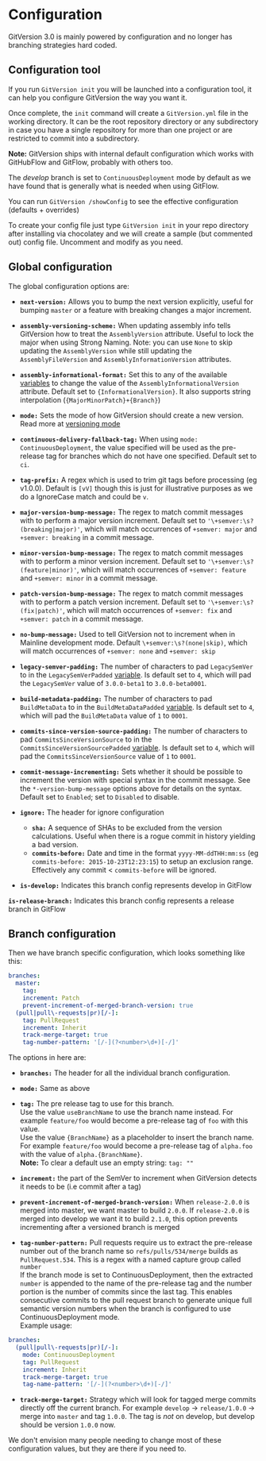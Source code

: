 ﻿# Configuration
GitVersion 3.0 is mainly powered by configuration and no longer has branching strategies hard coded.

## Configuration tool
If you run `GitVersion init` you will be launched into a configuration tool, it can help you configure GitVersion the way you want it.

Once complete, the `init` command will create a `GitVersion.yml` file in the working directory. It can be the root repository directory or any subdirectory in case you have a single repository for more than one project or are restricted to commit into a subdirectory.

**Note:** GitVersion ships with internal default configuration which works with GitHubFlow and GitFlow, probably with others too.

The *develop* branch is set to `ContinuousDeployment` mode by default as we have found that is generally what is needed when using GitFlow.

You can run `GitVersion /showConfig` to see the effective configuration (defaults + overrides)

To create your config file just type `GitVersion init` in your repo directory after installing via chocolatey and we will create a sample (but commented out) config file.
Uncomment and modify as you need.

## Global configuration
The global configuration options are:

 - **`next-version:`** Allows you to bump the next version explicitly, useful for bumping `master` or a feature with breaking changes a major increment.

 - **`assembly-versioning-scheme:`** When updating assembly info tells GitVersion how to treat the `AssemblyVersion` attribute. Useful to lock the major when using Strong Naming. Note: you can use `None` to skip updating the `AssemblyVersion` while still updating the `AssemblyFileVersion` and `AssemblyInformationVersion` attributes.

 - **`assembly-informational-format:`** Set this to any of the available [variables](/more-info/variables) to change the value of the `AssemblyInformationalVersion` attribute. Default set to `{InformationalVersion}`. It also supports string interpolation (`{MajorMinorPatch}+{Branch}`)

 - **`mode:`** Sets the mode of how GitVersion should create a new version. Read more at [versioning mode](./versioning-mode.md)

 - **`continuous-delivery-fallback-tag:`** When using `mode: ContinuousDeployment`, the value specified will be used as the pre-release tag for branches which do not have one specified. Default set to `ci`.

 - **`tag-prefix:`** A regex which is used to trim git tags before processing (eg v1.0.0). Default is `[vV]` though this is just for illustrative purposes as we do a IgnoreCase match and could be `v`.

 - **`major-version-bump-message:`** The regex to match commit messages with to perform a major version increment. Default set to `'\+semver:\s?(breaking|major)'`, which will match occurrences of `+semver: major` and `+semver: breaking` in a commit message.

 - **`minor-version-bump-message:`** The regex to match commit messages with to perform a minor version increment. Default set to `'\+semver:\s?(feature|minor)'`, which will match occurrences of `+semver: feature` and `+semver: minor` in a commit message.

 - **`patch-version-bump-message:`** The regex to match commit messages with to perform a patch version increment. Default set to `'\+semver:\s?(fix|patch)'`, which will match occurrences of `+semver: fix` and `+semver: patch` in a commit message.

 - **`no-bump-message:`** Used to tell GitVersion not to increment when in Mainline development mode. Default `\+semver:\s?(none|skip)`, which will match occurrences of `+semver: none` and `+semver: skip`

 - **`legacy-semver-padding:`** The number of characters to pad `LegacySemVer` to  in the `LegacySemVerPadded` [variable](/more-info/variables). Is default set to `4`, which will pad the `LegacySemVer` value of `3.0.0-beta1` to `3.0.0-beta0001`.

 - **`build-metadata-padding:`** The number of characters to pad `BuildMetaData` to in the `BuildMetaDataPadded` [variable](/more-info/variables). Is default set to `4`, which will pad the `BuildMetaData` value of `1` to `0001`.

 - **`commits-since-version-source-padding:`** The number of characters to pad `CommitsSinceVersionSource` to in the `CommitsSinceVersionSourcePadded` [variable](/more-info/variables). Is default set to `4`, which will pad the `CommitsSinceVersionSource` value of `1` to `0001`.

 - **`commit-message-incrementing:`** Sets whether it should be possible to increment the version with special syntax in the commit message. See the `*-version-bump-message` options above for details on the syntax. Default set to `Enabled`; set to `Disabled` to disable.
 
 - **`ignore:`** The header for ignore configuration
   - **`sha:`** A sequence of SHAs to be excluded from the version calculations. Useful when there is a rogue commit in history yielding a bad version.
   - **`commits-before:`** Date and time in the format `yyyy-MM-ddTHH:mm:ss` (eg `commits-before: 2015-10-23T12:23:15`) to setup an exclusion range. Effectively any commit < `commits-before` will be ignored.

 - **`is-develop:`** Indicates this branch config represents develop in GitFlow

 **`is-release-branch:`** Indicates this branch config represents a release branch in GitFlow

## Branch configuration

Then we have branch specific configuration, which looks something like this:

```yaml
branches:
  master:
    tag:
    increment: Patch
    prevent-increment-of-merged-branch-version: true
  (pull|pull\-requests|pr)[/-]:
    tag: PullRequest
    increment: Inherit
    track-merge-target: true
    tag-number-pattern: '[/-](?<number>\d+)[-/]'
```

The options in here are:

 - **`branches:`** The header for all the individual branch configuration.

 - **`mode:`** Same as above

 - **`tag:`** The pre release tag to use for this branch.  
   Use the value `useBranchName` to use the branch name instead. For example `feature/foo` would become a pre-release tag of `foo` with this value.  
   Use the value `{BranchName}` as a placeholder to insert the branch name. For example `feature/foo` would become a pre-release tag of `alpha.foo` with the value of `alpha.{BranchName}`.  
   **Note:** To clear a default use an empty string: `tag: ""`

 - **`increment:`** the part of the SemVer to increment when GitVersion detects it needs to be (i.e commit after a tag)

 - **`prevent-increment-of-merged-branch-version:`** When `release-2.0.0` is merged into master, we want master to build `2.0.0`.
    If `release-2.0.0` is merged into develop we want it to build `2.1.0`, this option prevents incrementing after a versioned branch is merged

 - **`tag-number-pattern:`** Pull requests require us to extract the pre-release number out of the branch name so `refs/pulls/534/merge` builds as `PullRequest.534`.
   This is a regex with a named capture group called `number`  
   If the branch mode is set to ContinuousDeployment, then the extracted `number` is appended to the name of the pre-release tag and the number portion is the number of commits since the last tag.
   This enables consecutive commits to the pull request branch to generate unique full semantic version numbers when the branch is configured to use ContinuousDeployment mode.  
   Example usage:
```yaml
branches:
  (pull|pull\-requests|pr)[/-]:
    mode: ContinuousDeployment
    tag: PullRequest
    increment: Inherit
    track-merge-target: true
    tag-name-pattern: '[/-](?<number>\d+)[-/]'
```

 - **`track-merge-target:`** Strategy which will look for tagged merge commits directly off the current branch. For example `develop` → `release/1.0.0` → merge into `master` and tag `1.0.0`. The tag is *not* on develop, but develop should be version `1.0.0` now.

We don't envision many people needing to change most of these configuration values, but they are there if you need to.
